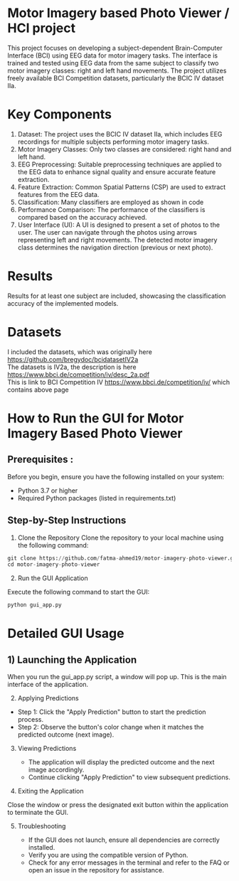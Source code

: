 # Motor Imagery based Photo Viewer / HCI project
This project focuses on developing a subject-dependent Brain-Computer Interface (BCI) using EEG data for motor imagery tasks. The interface is trained and tested using EEG data from the same subject to classify two motor imagery classes: right and left hand movements. The project utilizes freely available BCI Competition datasets, particularly the BCIC IV dataset IIa.

# Key Components
1) Dataset: The project uses the BCIC IV dataset IIa, which includes EEG recordings for multiple subjects performing motor imagery tasks.
2) Motor Imagery Classes: Only two classes are considered: right hand and left hand.
3) EEG Preprocessing: Suitable preprocessing techniques are applied to the EEG data to enhance signal quality and ensure accurate feature extraction.
4) Feature Extraction: Common Spatial Patterns (CSP) are used to extract features from the EEG data.
5) Classification: Many classifiers are employed as shown in code
6) Performance Comparison: The performance of the classifiers is compared based on the accuracy achieved.
7) User Interface (UI): A UI is designed to present a set of photos to the user. The user can navigate through the photos using arrows representing left and right movements. The detected motor imagery class determines the navigation direction (previous or next photo).

# Results
Results for at least one subject are included, showcasing the classification accuracy of the implemented models.

# Datasets
I included the datasets, which was originally here https://github.com/bregydoc/bcidatasetIV2a  
The datasets is IV2a, the description is here https://www.bbci.de/competition/iv/desc_2a.pdf  
This is link to BCI Competition IV https://www.bbci.de/competition/iv/ which contains above page

# How to Run the GUI for Motor Imagery Based Photo Viewer
## Prerequisites :
 
Before you begin, ensure you have the following installed on your system:
- Python 3.7 or higher
-  Required Python packages (listed in requirements.txt)
   
## Step-by-Step Instructions
1) Clone the Repository 
Clone the repository to your local machine using the following command:

```python
git clone https://github.com/fatma-ahmed19/motor-imagery-photo-viewer.git
cd motor-imagery-photo-viewer
```
2) Run the GUI Application

Execute the following command to start the GUI:
```python
python gui_app.py
```
# Detailed GUI Usage
## 1) Launching the Application

When you run the gui_app.py script, a window will pop up. This is the main interface of the application.

2) Applying Predictions

  - Step 1: Click the "Apply Prediction" button to start the prediction process.
  - Step 2: Observe the button's color change when it matches the predicted outcome (next image).
    
3) Viewing Predictions

   - The application will display the predicted outcome and the next image accordingly.
   - Continue clicking "Apply Prediction" to view subsequent predictions.

4) Exiting the Application

Close the window or press the designated exit button within the application to terminate the GUI.

5) Troubleshooting

    - If the GUI does not launch, ensure all dependencies are correctly installed.
    - Verify you are using the compatible version of Python.
    - Check for any error messages in the terminal and refer to the FAQ or open an issue in the repository for assistance.

